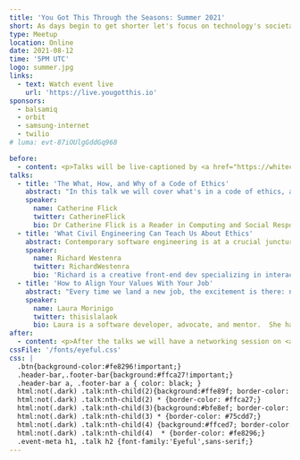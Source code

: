 ```yaml
---
title: 'You Got This Through the Seasons: Summer 2021'
short: As days begin to get shorter let's focus on technology's societal and ethical impacts.
type: Meetup
location: Online
date: 2021-08-12
time: '5PM UTC'
logo: summer.jpg
links:
  - text: Watch event live
    url: 'https://live.yougotthis.io'
sponsors:
  - balsamiq
  - orbit
  - samsung-internet
  - twilio
# luma: evt-87iOUlgGddGq968

before:
  - content: <p>Talks will be live-captioned by <a href="https://whitecoatcaptioning.com" class="underline">White Coat Captioning</a>. These will be visible below the video stream, and via a direct URL which can be opened on another device is desired. Our post-event social session will not be captioned.</p>
talks:
  - title: 'The What, How, and Why of a Code of Ethics'
    abstract: "In this talk we will cover what's in a code of ethics, and why should you care about it. Go behind the scenes with an ethicist and co-author of the Association of Computing Machinery's (ACM) new code of ethics that affects hundreds of thousands of computing professionals and get some answers to the following: What is a Code of Ethics? Why bother updating the old code, or having one at all? What's the code asking me to do, and why? How can I practically use the code? How did you decide whether something is good or bad, or whether something should be included in the code? What if my boss thinks codes of ethics are for losers? What if I work in the military/security/etc. domain? How is this code different from all the other codes out there? What happens if I break the Code of Ethics?"
    speaker:
      name: Catherine Flick
      twitter: CatherineFlick
      bio: Dr Catherine Flick is a Reader in Computing and Social Responsibility in the Centre for Computing and Social Responsibility at De Montfort University. She is very excited about the social and ethical impact of technologies, and how we can make sure that development of a new technology creates a positive impact.
  - title: 'What Civil Engineering Can Teach Us About Ethics'
    abstract: Contemporary software engineering is at a crucial juncture in the evolution as a discipline. We’re professionalizing and expanding our abilities, but in doing so we’re encountering dramatic new risks and venturing into new ethical territory. In this way, we share similarities with the expansion of traditional civil engineering during the industrial revolution. In this talk I’ll discuss what lessons can we learn from that industry, and how we can try to avoid making some of the same mistakes. I’ll also give a basic introduction to engineering ethics, discuss some examples of ethical problems from my own career, and explore how we can try to improve our ethical decision-making by incorporating ethical reasoning into the different stages of our work.
    speaker:
      name: Richard Westenra
      twitter: RichardWestenra
      bio: 'Richard is a creative front-end dev specializing in interactive dataviz. He often works with React, D3, CSS, SVG and Canvas, and is passionate about accessibility, animation, web standards, performance, usability, and engineering ethics. After living in London for ten years, he has recently moved back home to New Zealand, and is getting to grips with extremely remote working.'
  - title: 'How to Align Your Values With Your Job'
    abstract: "Every time we land a new job, the excitement is there: new beginnings, a new opportunity, the chance to grow... but how can we keep this motivation during our journey and take it further from the newbie stage?  Aligning your values within your workplace can be the answer. During this talk, we will learn how to recognize our own values and take them to our workplace (and step up when we don't find them) to achieve a greater commitment and satisfaction in our careers."
    speaker:
      name: Laura Morinigo
      twitter: thisislalaok
      bio: Laura is a software developer, advocate, and mentor.  She has been recognized as a Google Developer Expert and a Woman Techmakers Ambassador, as a mentor she helped startups participating in accelerator programs like Google Launchpad and the World Food Programme by the United Nations.  Currently, she is a web developer advocate for Samsung Internet at Samsung Research Institute UK where the team contributes to open source projects, builds demos and participates in conferences getting the word out about advanced web features helping web developers to create great and more inclusive web apps.
after:
  - content: <p>After the talks we will have a networking session on <a class="underline" href='https://gatheround.com/events/7vtXZqvBlpz7vw2QFpht'>Gatheround</a> which will involve a 5 1:1 calls with other attendees at random (you'll have conversations prompts don't worry!), and then one small group call at the end. It's super fun and we hope to see you there!</p>
cssFile: '/fonts/eyeful.css'
css: |
  .btn{background-color:#fe8296!important;}
  .header-bar,.footer-bar{background:#ffca27!important;}
  .header-bar a, .footer-bar a { color: black; }
  html:not(.dark) .talk:nth-child(2){background:#ffe89f; border-color: #ffca27;}
  html:not(.dark) .talk:nth-child(2) * {border-color: #ffca27;}
  html:not(.dark) .talk:nth-child(3){background:#bfe8ef; border-color: #75cdd7;}
  html:not(.dark) .talk:nth-child(3) * {border-color: #75cdd7;}
  html:not(.dark) .talk:nth-child(4) {background:#ffced7; border-color: #fe8296;}
  html:not(.dark) .talk:nth-child(4)  * {border-color: #fe8296;}
  .event-meta h1, .talk h2 {font-family:'Eyeful',sans-serif;}
---
```

